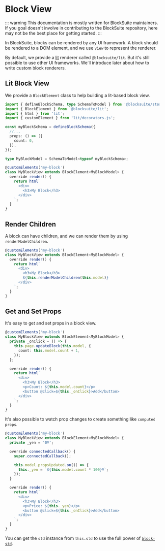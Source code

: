 # Block View

::: warning
This documentation is mostly written for BlockSuite maintainers. If you goal doesn't involve in contributing to the BlockSuite repository, here may not be the best place for getting started.
:::

In BlockSuite, blocks can be rendered by any UI framework. A block should be rendered to a DOM element, and we use `view` to represent the renderer.

By default, we provide a [lit](https://lit.dev/) renderer called `@blocksuite/lit`. But it's still possible to use other UI frameworks. We'll introduce later about how to write custom block renderers.

## Lit Block View

We provide a `BlockElement` class to help building a lit-based block view.

```ts
import { defineBlockSchema, type SchemaToModel } from '@blocksuite/store';
import { BlockElement } from '@blocksuite/lit';
import { html } from 'lit';
import { customElement } from 'lit/decorators.js';

const myBlockSchema = defineBlockSchema({
  //...
  props: () => ({
    count: 0,
  }),
});

type MyBlockModel = SchemaToModel<typeof myBlockSchema>;

@customElements('my-block')
class MyBlockView extends BlockElement<MyBlockModel> {
  override render() {
    return html`
      <div>
        <h3>My Block</h3>
      </div>
    `;
  }
}
```

## Render Children

A block can have children, and we can render them by using `renderModelChildren`.

```ts
@customElements('my-block')
class MyBlockView extends BlockElement<MyBlockModel> {
  override render() {
    return html`
      <div>
        <h3>My Block</h3>
        ${this.renderModelChildren(this.model)}
      </div>
    `;
  }
}
```

## Get and Set Props

It's easy to get and set props in a block view.

```ts
@customElements('my-block')
class MyBlockView extends BlockElement<MyBlockModel> {
  private _onClick = () => {
    this.page.updateBlock(this.model, {
      count: this.model.count + 1,
    });
  };

  override render() {
    return html`
      <div>
        <h3>My Block</h3>
        <p>Count: ${this.model.count}</p>
        <button @click=${this._onClick}>Add</button>
      </div>
    `;
  }
}
```

It's also possible to watch prop changes to create something like `computed props`.

```ts
@customElements('my-block')
class MyBlockView extends BlockElement<MyBlockModel> {
  private _yen = '0¥';

  override connectedCallback() {
    super.connectedCallback();

    this.model.propsUpdated.on(() => {
      this._yen = `${this.model.count * 100}¥`;
    });
  }

  override render() {
    return html`
      <div>
        <h3>My Block</h3>
        <p>Price: ${this._yen}</p>
        <button @click=${this._onClick}>Add</button>
      </div>
    `;
  }
}
```

You can get the `std` instance from `this.std` to use the full power of [`block-std`](/api/@blocksuite/block-std/).
